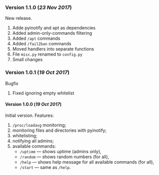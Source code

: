 ### Version 1.1.0 (_23 Nov 2017_)
New release.
1. Adde pyinotify and apt as dependencies
2. Added admin-only-commands filtering
3. Added `/apt` commands
4. Added `/fail2ban` commands
5. Moved handlers into separate functions
6. File `misc.py` renamed to `config.py`
7. Small changes


### Version 1.0.1 (_19 Oct 2017_)
Bugfix
1. Fixed ignoring empty whitelist

#### Version 1.0.0 (_19 Oct 2017_)
Initial version. Features:
1. `/proc/loadavg` monitoring;
2. monitoring files and directories with pyinotify;
3. whitelisting;
4. notifying all admins;
5. available commands:
    * `/uptime` — shows uptime (admins only),
    * `/random` — shows random numbers (for all),
    * `/help` — shows help message for all available commands (for all),
    * `/start` — same as `/help`.
